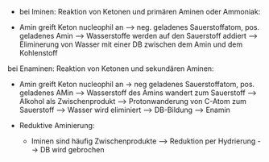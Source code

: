 - bei Iminen: Reaktion von Ketonen und primären Aminen oder Ammoniak:

- Amin greift Keton nucleophil an --> neg. geladenes Sauerstoffatom, pos. geladenes Amin --> Wasserstoffe werden auf den Sauerstoff addiert --> Eliminerung von Wasser mit einer DB zwischen dem Amin und dem Kohlenstoff

bei Enaminen: Reaktion von Ketonen und sekundären Aminen: 
- Amin greift Keton nucleophil an -> neg geladenes Sauerstoffatom, pos. geladenes AMin --> Wasserstoff des Amins wandert zum Sauerstoff --> Alkohol als Zwischenprodukt --> Protonwanderung von C-Atom zum Sauerstoff --> Wasser wird eliminiert --> DB-Bildung --> Enamin


- Reduktive Aminierung: 
	- Iminen sind häufig Zwischenprodukte --> Reduktion per Hydrierung --> DB wird gebrochen 

